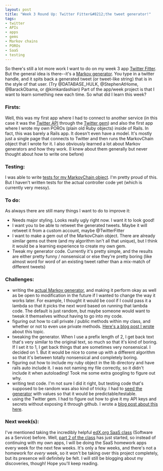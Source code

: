 ```yaml
---
layout: post
title: "Week 3 Round Up: Twitter Fitter&#8212;the tweet generator!"
tags:
- twitter
- APIs
- apps
- gems
- Markov chains
- POROs
- SaaS
- testing
---
```


So there's still a lot more work I want to do on my week 3 app <a href="https://secret-brushlands-4139.herokuapp.com/">Twitter Fitter</a>. But the general idea is there--it's a <a href="http://en.wikipedia.org/wiki/Markov_chain">Markov generator</a>. You type in a twitter handle, and it spits back a generated tweet (or tweet-like string) that is in the style of that user. (Try @DATABASE\_HULK, @StephenAtHome, @BarackObama, or @kimkardashian) Part of the app/week project is that I want to learn something new each time. So what did I learn this week?

### Firsts:

Well, this was my first app where I had to connect to another service (in this case it was the <a href="https://dev.twitter.com/rest/public">Twitter API</a> through the <a href="https://github.com/sferik/twitter">Twitter gem</a>) and also the first app where I wrote my own POROs (plain old Ruby objects) inside of Rails. In fact, this was barely a Rails app. It doesn't even have a model. It's mostly just a single page that connects to Twitter and then runs the MarkovChain object that I wrote for it. I also obviously learned a lot about Markov generators and how they work. (I knew about them generally but never thought about how to write one before)

### Testing:

I was able to write <a href="https://github.com/jimmylorunning/twitter-fitter/blob/master/spec/lib/markov_chain_spec.rb">tests for my MarkovChain object</a>. I'm pretty proud of this. But I haven't written tests for the actual controller code yet (which is currently very messy).

### To do:

As always there are still many things I want to do to improve it:
<ul>
	<li>Needs major styling. Looks really ugly right now. I want it to look good!</li>
	<li>I want you to be able to retweet the generated tweets. Maybe it will retweet it from a custom account, maybe @TwitterFitter</li>
	<li>I want to make a gem out of the MarkovChain object. There are already similar gems out there (and my algorithm isn't all that unique), but I think it would be a learning experience to create my own gem.</li>
	<li>Tweak my generator code. Currently it's pretty simple, and the results are either pretty funny / nonsensical or else they're pretty boring (like almost word for word of an existing tweet rather than a mix-match of different tweets)</li>
</ul>

### Challenges:

<ul>
	<li>writing the <a href="https://github.com/jimmylorunning/twitter-fitter/blob/master/lib/markov_chain.rb">actual Markov generator</a>, and making it perform okay as well as be open to modification in the future if I wanted to change the way it works later. For example, I thought it would be cool if I could pass it a lambda so that it picks the next word based on running that lambda code. The default is just random, but maybe someone would want to tweak it themselves without having to go into my code.</li>
	<li>figuring out how to call private / public methods within my class, and whether or not to even use private methods. <a title="self or no self" href="http://jimmylocoding.com/self-or-no-self/">Here's a blog post I wrote</a> about this topic.</li>
	<li>tweaking the generator. When I use a prefix length of 2, I get back text that's very similar to the original text, so much so that it's kind of boring. If I set it to 1, I get back things that are sometimes very nonsensical. I decided on 1. But it would be nice to come up with a different algorithm so that it's between totally nonsensical and completely boring.</li>
	<li>figuring out how to include my ruby object in the lib directory and have rails auto include it. I was not naming my file correctly, so it didn't include it when autoloading! Took me some extra googling to figure out why.</li>
	<li>writing test code. I'm not sure I did it right, but testing code that's supposed to be random was also kind of tricky. I had to <a href="http://ruby-doc.org/core-2.2.0/Random.html#method-c-srand">seed the generator</a> with values so that it would be predictable/testable.</li>
	<li>using the Twitter gem. I had to figure out how to give it my API keys and secrets without exposing it through github. I wrote a <a title="Hiding my API keys" href="http://jimmylocoding.com/hiding-my-api-keys/">blog post about this here</a>.</li>
</ul>

### Next week(s):

I've mentioned taking the incredibly helpful <a href="https://www.edx.org/course/engineering-software-service-uc-berkeleyx-cs169-1x">edX.org SaaS class</a> (Software as a Service) before. Well, <a href="https://www.edx.org/course/software-service-uc-berkeleyx-cs169-2x">part 2 of the class</a> has just started, so instead of continuing with my own apps, I will be doing the SaaS homework apps every week for the next few weeks. It's only a few weeks, and there's not a homework for <em>every</em> week, so it won't be taking over this project completely, but its presence will definitely be felt. I will still be blogging about my discoveries, though! Hope you'll keep reading.